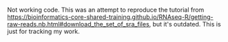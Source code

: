 Not working code. This was an attempt to reproduce the tutorial from https://bioinformatics-core-shared-training.github.io/RNAseq-R/getting-raw-reads.nb.html#download_the_set_of_sra_files, but it's outdated. This is just for tracking my work.